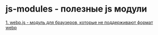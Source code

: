 # js-modules - полезные js модули

<a href="https://github.com/strannik-vka/js-modules/wiki/webp.js">1. webp.js - модуль для браузеров, которые не поддерживают формат webp</a>

